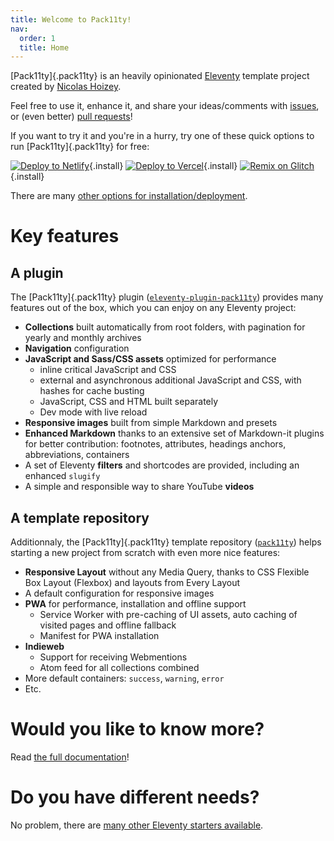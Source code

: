 ```yaml
---
title: Welcome to Pack11ty!
nav:
  order: 1
  title: Home
---
```


[Pack11ty]{.pack11ty} is an heavily opinionated [Eleventy](https://www.11ty.dev/) template project created by [Nicolas Hoizey](https://nicolas-hoizey.com/).

Feel free to use it, enhance it, and share your ideas/comments with [issues](https://github.com/nhoizey/pack11ty/issues/new/choose), or (even better) [pull requests](https://github.com/nhoizey/pack11ty/compare)!

If you want to try it and you're in a hurry, try one of these quick options to run [Pack11ty]{.pack11ty} for free:

[![Deploy to Netlify](https://img.shields.io/badge/deploy_to-Netlify-%232e51ed.svg?style=flat&logo=netlify&logoColor=white)](https://app.netlify.com/start/deploy?repository=https://github.com/nhoizey/pack11ty&stack=cms){.install} [![Deploy to Vercel](https://img.shields.io/badge/deploy_to-Vercel-%23000000.svg?style=flat&logo=vercel&logoColor=white)](https://vercel.com/new/clone?repository-url=https://github.com/nhoizey/pack11ty){.install} [![Remix on Glitch](https://img.shields.io/badge/remix_on-glitch-%233333FF.svg?style=flat&logo=glitch&logoColor=white)](https://glitch.com/edit/#!/import/github/nhoizey/pack11ty){.install}

There are many [other options for installation/deployment](/documentation/installation/).

# Key features

## A plugin

The [Pack11ty]{.pack11ty} plugin ([`eleventy-plugin-pack11ty`](https://github.com/nhoizey/eleventy-plugin-pack11ty)) provides many features out of the box, which you can enjoy on any Eleventy project:

- **Collections** built automatically from root folders, with pagination for yearly and monthly archives
- **Navigation** configuration
- **JavaScript and Sass/CSS assets** optimized for performance
  - inline critical JavaScript and CSS
  - external and asynchronous additional JavaScript and CSS, with hashes for cache busting
  - JavaScript, CSS and HTML built separately
  - Dev mode with live reload
- **Responsive images** built from simple Markdown and presets
- **Enhanced Markdown** thanks to an extensive set of Markdown-it plugins for better contribution: footnotes, attributes, headings anchors, abbreviations, containers
- A set of Eleventy **filters** and shortcodes are provided, including an enhanced `slugify`
- A simple and responsible way to share YouTube **videos**

## A template repository

Additionnaly, the [Pack11ty]{.pack11ty} template repository ([`pack11ty`](https://github.com/nhoizey/pack11ty)) helps starting a new project from scratch with even more nice features:

- **Responsive Layout** without any Media Query, thanks to CSS Flexible Box Layout (Flexbox) and layouts from Every Layout
- A default configuration for responsive images
- **PWA** for performance, installation and offline support
  - Service Worker with pre-caching of UI assets, auto caching of visited pages and offline fallback
  - Manifest for PWA installation
- **Indieweb**
  - Support for receiving Webmentions
  - Atom feed for all collections combined
- More default containers: `success`, `warning`, `error`
- Etc.

# Would you like to know more?

Read [the full documentation](/documentation/)!

# Do you have different needs?

No problem, there are [many other Eleventy starters available](https://www.11ty.dev/docs/starter/).
